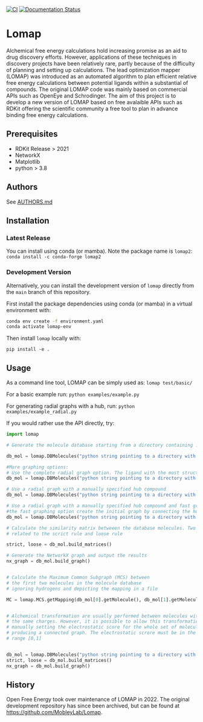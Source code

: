 [![CI](https://github.com/OpenFreeEnergy/Lomap/actions/workflows/CI.yaml/badge.svg)](https://github.com/OpenFreeEnergy/Lomap/actions/workflows/CI.yaml)
[![Documentation Status](https://readthedocs.org/projects/lomap/badge/?version=latest)](https://lomap.readthedocs.io/en/latest/?badge=latest)

# Lomap
Alchemical free energy calculations hold increasing promise
as an aid to drug discovery efforts. However, applications of
these techniques in discovery projects have been relatively
rare, partly because of the difficulty of planning and setting up
calculations. The lead optimization mapper (LOMAP) was
introduced as an automated algorithm to plan efficient relative
free energy calculations between potential ligands within
a substantial of compounds. The original LOMAP code was mainly
based on commercial APIs such as OpenEye and Schrodinger. The aim
of this project is to develop a new version of LOMAP based on free
avalaible APIs such as RDKit offering the scientific community a
free tool to plan in advance binding free energy calculations.

## Prerequisites
* RDKit Release > 2021
* NetworkX
* Matplotlib
* python > 3.8

Authors
-------

See [AUTHORS.md](https://github.com/OpenFreeEnergy/Lomap/blob/main/AUTHORS.md)


## Installation

### Latest Release

You can install using conda (or mamba). Note the package name is `lomap2`:
`conda install -c conda-forge lomap2`

### Development Version
Alternatively, you can install the development version of `lomap` directly from the `main` branch of this repository.

First install the package dependencies using conda (or mamba) in a virtual environment with:

```bash
conda env create -f environment.yaml
conda activate lomap-env
```

Then install `lomap` locally with:

`pip install -e .`

Usage
-----
As a command line tool, LOMAP can be simply used as:
`
lomap test/basic/
`

For a basic example run:
`python examples/example.py`

For generating radial graphs with a hub, run:
`python examples/example_radial.py`

If you would rather use the API directly, try:

```python
import lomap

# Generate the molecule database starting from a directory containing .mol2 files

db_mol = lomap.DBMolecules("python string pointing to a directory with mol2 files", output=True)

#More graphing options:
# Use the complete radial graph option. The ligand with the most structural similarity to all of the others will be picked as the 'lead compounds' and used as the central compound.
db_mol = lomap.DBMolecules("python string pointing to a directory with mol2 files", output=True, radial=True)

# Use a radial graph with a manually specified hub compound
db_mol = lomap.DBMolecules("python string pointing to a directory with mol2 files", output=True, radial=True, hub=filename.mol2)

# Use a radial graph with a manually specified hub compound and fast graphing option
#the fast graphing option create the initial graph by connecting the hub ligand with the possible surrounding ligands and add surrounding edges based on the similarities accoss surrounding nodes
db_mol = lomap.DBMolecules("python string pointing to a directory with mol2 files", output=True, radial=True, hub=filename.mol2, fast=True)

# Calculate the similarity matrix betweeen the database molecules. Two molecules are generated
# related to the scrict rule and loose rule

strict, loose = db_mol.build_matrices()

# Generate the NetworkX graph and output the results
nx_graph = db_mol.build_graph()


# Calculate the Maximum Common Subgraph (MCS) between
# the first two molecules in the molecule database
# ignoring hydrogens and depicting the mapping in a file

MC = lomap.MCS.getMapping(db_mol[0].getMolecule(), db_mol[1].getMolecule(), hydrogens=False, fname='mcs.png')


# Alchemical transformation are usually performed between molecules with
# the same charges. However, it is possible to allow this transformation
# manually setting the electrostatic score for the whole set of molecules
# producing a connected graph. The electrostatic scrore must be in the
# range [0,1]


db_mol = lomap.DBMolecules("python string pointing to a directory with mol2 files", output=True, ecrscore=0.1)
strict, loose = db_mol.build_matrices()
nx_graph = db_mol.build_graph()
```

## History

Open Free Energy took over maintenance of LOMAP in 2022. The original
development repository has since been archived, but can be found at
https://github.com/MobleyLab/Lomap.
